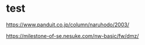 # test
https://www.panduit.co.jp/column/naruhodo/2003/

https://milestone-of-se.nesuke.com/nw-basic/fw/dmz/

